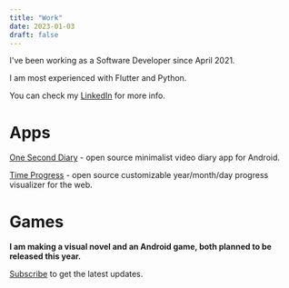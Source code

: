 ```yaml
---
title: "Work"
date: 2023-01-03
draft: false
---
```


I've been working as a Software Developer since April 2021.

I am most experienced with Flutter and Python.

You can check my <a href="https://linkedin.com/in/caio-pedroso" target="_blank">LinkedIn</a> for more info.

# Apps
<a href="https://github.com/KyleKun/one_second_diary" target="_blank">One Second Diary</a> - open source minimalist video diary app for Android.

<a href="https://github.com/KyleKun/time_progress" target="_blank">Time Progress</a> - open source customizable year/month/day progress visualizer for the web.

# Games
<b>I am making a visual novel and an Android game, both planned to be released this year.</b>

<a target="_blank" href="https://kylekun.ck.page/profile">
Subscribe</a> to get the latest updates.